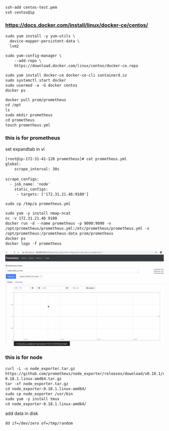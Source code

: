 
```
ssh-add centos-test.pem
ssh centos@ip
```
### https://docs.docker.com/install/linux/docker-ce/centos/

```
sudo yum install -y yum-utils \
  device-mapper-persistent-data \
  lvm2
```

```
sudo yum-config-manager \
    --add-repo \
    https://download.docker.com/linux/centos/docker-ce.repo

```
```
sudo yum install docker-ce docker-ce-cli containerd.io
sudo systemctl start docker
sudo usermod -a -G docker centos
docker ps
```
```
docker pull prom/prometheus
cd /opt
ls
sudo mkdir prometheus
cd prometheus
touch prometheus.yml
```
### this is for prometheus
set expandtab in vi
```
[root@ip-172-31-41-120 prometheus]# cat prometheus.yml
global:
    scrape_interval: 30s

scrape_configs:
  - job_name: 'node'
    static_configs:
     - targets: ['172.31.21.46:9100']

```

```
sudo cp /tmp/a prometheus.yml
```
```
sudo yum -y install nmap-ncat
nc -v 172.31.21.46 9100
docker run -d --name prometheus -p 9090:9090 -v /opt/prometheus/prometheus.yml:/etc/prometheus/prometheus.yml -v /opt/prometheus:/prometheus-data prom/prometheus
docker ps
docker logs -f prometheus

```

![](img/1.png)


### this is for node
```
curl -L -o node_exporter.tar.gz https://github.com/prometheus/node_exporter/releases/download/v0.18.1/node_exporter-0.18.1.linux-amd64.tar.gz
tar -xf node_exporter.tar.gz
cd node_exporter-0.18.1.linux-amd64/
sudo cp node_exporter /usr/bin
sudo yum -y install tmux
cd node_exporter-0.18.1.linux-amd64/

```
add data in disk
```
dd if=/dev/zero of=/tmp/random
```
